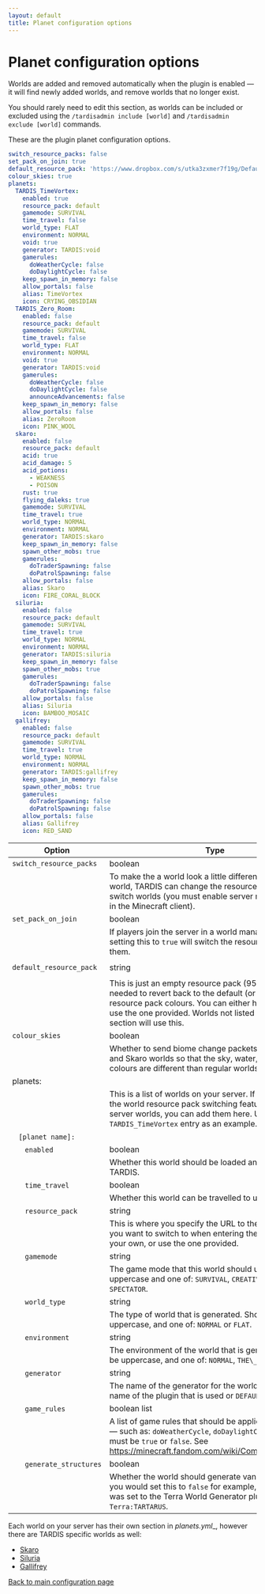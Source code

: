 ```yaml
---
layout: default
title: Planet configuration options
---
```


# Planet configuration options

Worlds are added and removed automatically when the plugin is enabled — it will find newly added worlds, and
remove worlds that no longer exist.

You should rarely need to edit this section, as worlds can be included or excluded using
the `/tardisadmin include [world]` and `/tardisadmin exclude [world]` commands.

These are the plugin planet configuration options.

```yaml title="/plugins/TARDIS/planets.yml"
switch_resource_packs: false
set_pack_on_join: true
default_resource_pack: 'https://www.dropbox.com/s/utka3zxmer7f19g/Default.zip?dl=1'
colour_skies: true
planets:
  TARDIS_TimeVortex:
    enabled: true
    resource_pack: default
    gamemode: SURVIVAL
    time_travel: false
    world_type: FLAT
    environment: NORMAL
    void: true
    generator: TARDIS:void
    gamerules:
      doWeatherCycle: false
      doDaylightCycle: false
    keep_spawn_in_memory: false
    allow_portals: false
    alias: TimeVortex
    icon: CRYING_OBSIDIAN
  TARDIS_Zero_Room:
    enabled: false
    resource_pack: default
    gamemode: SURVIVAL
    time_travel: false
    world_type: FLAT
    environment: NORMAL
    void: true
    generator: TARDIS:void
    gamerules:
      doWeatherCycle: false
      doDaylightCycle: false
      announceAdvancements: false
    keep_spawn_in_memory: false
    allow_portals: false
    alias: ZeroRoom
    icon: PINK_WOOL
  skaro:
    enabled: false
    resource_pack: default
    acid: true
    acid_damage: 5
    acid_potions:
      - WEAKNESS
      - POISON
    rust: true
    flying_daleks: true
    gamemode: SURVIVAL
    time_travel: true
    world_type: NORMAL
    environment: NORMAL
    generator: TARDIS:skaro
    keep_spawn_in_memory: false
    spawn_other_mobs: true
    gamerules:
      doTraderSpawning: false
      doPatrolSpawning: false
    allow_portals: false
    alias: Skaro
    icon: FIRE_CORAL_BLOCK
  siluria:
    enabled: false
    resource_pack: default
    gamemode: SURVIVAL
    time_travel: true
    world_type: NORMAL
    environment: NORMAL
    generator: TARDIS:siluria
    keep_spawn_in_memory: false
    spawn_other_mobs: true
    gamerules:
      doTraderSpawning: false
      doPatrolSpawning: false
    allow_portals: false
    alias: Siluria
    icon: BAMBOO_MOSAIC
  gallifrey:
    enabled: false
    resource_pack: default
    gamemode: SURVIVAL
    time_travel: true
    world_type: NORMAL
    environment: NORMAL
    generator: TARDIS:gallifrey
    keep_spawn_in_memory: false
    spawn_other_mobs: true
    gamerules:
      doTraderSpawning: false
      doPatrolSpawning: false
    allow_portals: false
    alias: Gallifrey
    icon: RED_SAND

```

| Option                                                    | Type                                                                                                                                                                                                                                                     | Default Value                                                |
|-----------------------------------------------------------|----------------------------------------------------------------------------------------------------------------------------------------------------------------------------------------------------------------------------------------------------------|--------------------------------------------------------------|
| `switch_resource_packs`                                   | boolean                                                                                                                                                                                                                                                  | `false`                                                      |
|                                                           | To make the a world look a little different than a regular world, TARDIS can change the resource pack when you switch worlds (you must enable server resource packs in the Minecraft client).                                                            |                                                              |
| `set_pack_on_join`                                        | boolean                                                                                                                                                                                                                                                  | `true`                                                       |
|                                                           | If players join the server in a world managed by TARDIS, setting this to `true` will switch the resource pack for them.                                                                                                                                  |                                                              |
| `default_resource_pack`                                   | string                                                                                                                                                                                                                                                   | `https://www.dropbox.com/s/utka3zxmer7f19g/Default.zip?dl=1` |  |
|                                                           | This is just an empty resource pack (954 bytes). It is needed to revert back to the default (or other installed) resource pack colours. You can either host your own, or use the one provided. Worlds not listed in the `planets` section will use this. |                                                              |
| `colour_skies`                                            | boolean                                                                                                                                                                                                                                                  | `true`                                                       |
|                                                           | Whether to send biome change packets for the Gallifrey and Skaro worlds so that the sky, water, fog, and foliage colours are different than regular worlds.                                                                                              |                                                              |
| planets:                                                  |                                                                                                                                                                                                                                                          |                                                              |
|                                                           | This is a list of worlds on your server. If you want to use the world resource pack switching feature for other server worlds, you can add them here. Use the `TARDIS_TimeVortex` entry as an example.                                                   |                                                              |
| &nbsp;&nbsp;&nbsp;`[planet name]:`                        |                                                                                                                                                                                                                                                          |                                                              |
| &nbsp;&nbsp;&nbsp;&nbsp;&nbsp;&nbsp;`enabled`             | boolean                                                                                                                                                                                                                                                  | `false`                                                      |
|                                                           | Whether this world should be loaded and managed by TARDIS.                                                                                                                                                                                               |
| &nbsp;&nbsp;&nbsp;&nbsp;&nbsp;&nbsp;`time_travel`         | boolean                                                                                                                                                                                                                                                  | `false`                                                      |
|                                                           | Whether this world can be travelled to using the TARDIS.                                                                                                                                                                                                 |
| &nbsp;&nbsp;&nbsp;&nbsp;&nbsp;&nbsp;`resource_pack`       | string                                                                                                                                                                                                                                                   | `Default`                                                    |
|                                                           | This is where you specify the URL to the resource pack you want to switch to when entering the world. Host your own, or use the one provided.                                                                                                            |                                                              |
| &nbsp;&nbsp;&nbsp;&nbsp;&nbsp;&nbsp;`gamemode`            | string                                                                                                                                                                                                                                                   | `SURVIVAL`                                                   |
|                                                           | The game mode that this world should use. It should be uppercase and one of: `SURVIVAL`, `CREATIVE`, `ADVENTURE`, `SPECTATOR`.                                                                                                                           |                                                              |
| &nbsp;&nbsp;&nbsp;&nbsp;&nbsp;&nbsp;`world_type`          | string                                                                                                                                                                                                                                                   | `NORMAL`                                                     |
|                                                           | The type of world that is generated. Should be uppercase, and one of: `NORMAL` or `FLAT`.                                                                                                                                                                |                                                              |
| &nbsp;&nbsp;&nbsp;&nbsp;&nbsp;&nbsp;`environment`         | string                                                                                                                                                                                                                                                   | `NORMAL`                                                     |
|                                                           | The environment of the world that is generated. Should be uppercase, and one of: `NORMAL`, `THE\_END`, `NETHER`.                                                                                                                                         |                                                              |
| &nbsp;&nbsp;&nbsp;&nbsp;&nbsp;&nbsp;`generator`           | string                                                                                                                                                                                                                                                   | `DEFAULT`                                                    |
|                                                           | The name of the generator for the world. Should be the name of the plugin that is used or `DEFAULT`.                                                                                                                                                     |                                                              |
| &nbsp;&nbsp;&nbsp;&nbsp;&nbsp;&nbsp;`game_rules`          | boolean list                                                                                                                                                                                                                                             | —                                                            |
|                                                           | A list of game rules that should be applied to the world — such as: `doWeatherCycle`, `doDaylightCycle` — values must be `true` or `false`. See https://minecraft.fandom.com/wiki/Commands/gamerule                                                      |                                                              |
| &nbsp;&nbsp;&nbsp;&nbsp;&nbsp;&nbsp;`generate_structures` | boolean                                                                                                                                                                                                                                                  | `true`                                                       |
|                                                           | Whether the world should generate vanilla structures — you would set this to `false` for example, if the generator was set to the Terra World Generator plugin e.g. `Terra:TARTARUS`.                                                                    |                                                              |

Each world on your server has their own section in _planets.yml__, however there are TARDIS specific worlds as
well:

- [Skaro](planets#planet-skaro)
- [Siluria](planets#planet-siluria)
- [Gallifrey](planets#planet-gallifrey)

[Back to main configuration page](category/plugin-configuration)
